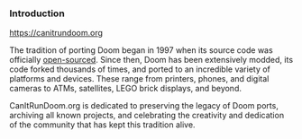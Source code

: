 ### Introduction

https://canitrundoom.org

The tradition of porting Doom began in 1997 when its source code was officially [open-sourced](https://github.com/id-Software/DOOM). Since then, Doom has been extensively modded, 
its code forked thousands of times, and ported to an incredible variety of platforms and devices. These range from printers, phones, and 
digital cameras to ATMs, satellites, LEGO brick displays, and beyond.

CanItRunDoom.org is dedicated to preserving the legacy of Doom ports, archiving all known projects, and celebrating the creativity and 
dedication of the community that has kept this tradition alive.
